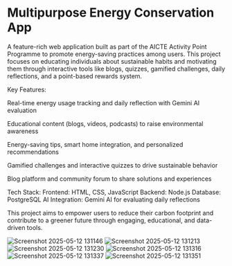 # Multipurpose Energy Conservation App
A feature-rich web application built as part of the AICTE Activity Point Programme to promote energy-saving practices among users. This project focuses on educating individuals about sustainable habits and motivating them through interactive tools like blogs, quizzes, gamified challenges, daily reflections, and a point-based rewards system.

Key Features:

Real-time energy usage tracking and daily reflection with Gemini AI evaluation

Educational content (blogs, videos, podcasts) to raise environmental awareness

Energy-saving tips, smart home integration, and personalized recommendations

Gamified challenges and interactive quizzes to drive sustainable behavior

Blog platform and community forum to share solutions and experiences

Tech Stack:
Frontend: HTML, CSS, JavaScript
Backend: Node.js
Database: PostgreSQL
AI Integration: Gemini AI for evaluating daily reflections

This project aims to empower users to reduce their carbon footprint and contribute to a greener future through engaging, educational, and data-driven tools.


![Screenshot 2025-05-12 131146](https://github.com/user-attachments/assets/9055d3a8-37d6-4785-9e0c-2c3f3ac27236)
![Screenshot 2025-05-12 131213](https://github.com/user-attachments/assets/ef74035c-69cc-48b4-ba21-365724b0cdd0)
![Screenshot 2025-05-12 131230](https://github.com/user-attachments/assets/cee6a42f-250e-478c-bd1f-ed9a73923053)
![Screenshot 2025-05-12 131316](https://github.com/user-attachments/assets/828a298e-532d-4178-93d5-ab07961628d3)
![Screenshot 2025-05-12 131337](https://github.com/user-attachments/assets/c24a6fac-a4b3-4199-be03-04b6b356c4f7)
![Screenshot 2025-05-12 131351](https://github.com/user-attachments/assets/cc7c824f-9e20-4ddf-9259-95cbcc1c8ac7)

